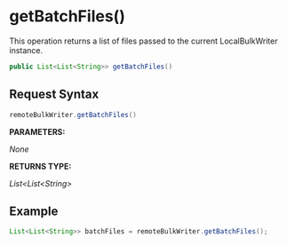 

# getBatchFiles()

This operation returns a list of files passed to the current LocalBulkWriter instance.

```java
public List<List<String>> getBatchFiles()
```

## Request Syntax

```java
remoteBulkWriter.getBatchFiles()
```

**PARAMETERS:**

*None*

**RETURNS TYPE:**

*List\<List\<String>*

## Example

```java
List<List<String>> batchFiles = remoteBulkWriter.getBatchFiles();
```
